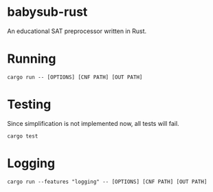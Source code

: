 # babysub-rust

An educational SAT preprocessor written in Rust.

# Running

```
cargo run -- [OPTIONS] [CNF PATH] [OUT PATH]
```

# Testing

Since simplification is not implemented now, all tests will fail.

```
cargo test
```

# Logging

```
cargo run --features "logging" -- [OPTIONS] [CNF PATH] [OUT PATH]
```
